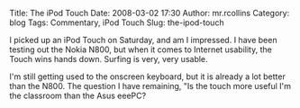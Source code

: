 Title: The iPod Touch
Date: 2008-03-02 17:30
Author: mr.rcollins
Category: blog
Tags: Commentary, iPod Touch
Slug: the-ipod-touch

I picked up an iPod Touch on Saturday, and am I impressed. I have been
testing out the Nokia N800, but when it comes to Internet usability, the
Touch wins hands down. Surfing is very, very usable.

I'm still getting used to the onscreen keyboard, but it is already a lot
better than the N800. The question I have remaining, "Is the touch more
useful I'm the classroom than the Asus eeePC?
